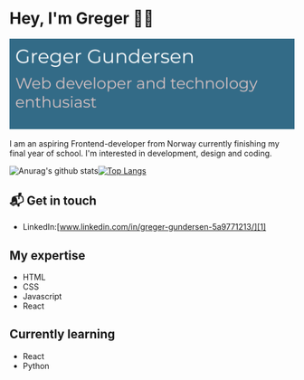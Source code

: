 # Hey, I'm Greger 👋🏻

<img src="https://github.com/GregerGundersen/GregerGundersen/blob/779cc35751180e5ee1416e842fa0bea43c79d5e4/gregergundersen.png" alt="Banner with name and title">
 

I am an aspiring Frontend-developer from Norway currently finishing my final year of school. I'm interested in development, design and coding.



![Anurag's github stats](https://github-readme-stats.vercel.app/api?username=GregerGundersen)[![Top Langs](https://github-readme-stats.vercel.app/api/top-langs/?username=anuraghazra)](https://github.com/anuraghazra/github-readme-stats)

## 📬 Get in touch
- LinkedIn:[www.linkedin.com/in/greger-gundersen-5a9771213/][1]

## My expertise
- HTML
- CSS
- Javascript
- React

## Currently learning
- React
- Python


<!---
GregerGundersen/GregerGundersen is a ✨ special ✨ repository because its `README.md` (this file) appears on your GitHub profile.
You can click the Preview link to take a look at your changes.
--->
